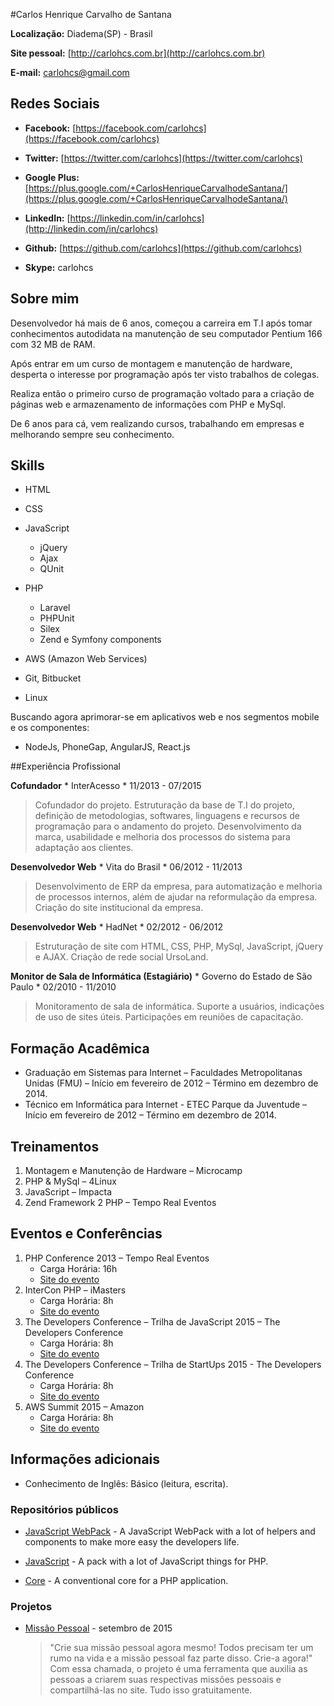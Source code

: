 #Carlos Henrique Carvalho de Santana

**Localização:** Diadema(SP) - Brasil

**Site pessoal:** [http://carlohcs.com.br](http://carlohcs.com.br)

**E-mail:** [carlohcs@gmail.com](mailto:carlohcs@gmail.com)

## Redes Sociais

* **Facebook:** [https://facebook.com/carlohcs](https://facebook.com/carlohcs)

* **Twitter:** [https://twitter.com/carlohcs](https://twitter.com/carlohcs)

* **Google Plus:** [https://plus.google.com/+CarlosHenriqueCarvalhodeSantana/](https://plus.google.com/+CarlosHenriqueCarvalhodeSantana/)

* **LinkedIn:** [https://linkedin.com/in/carlohcs](http://linkedin.com/in/carlohcs)

* **Github:** [https://github.com/carlohcs](https://github.com/carlohcs)

* **Skype:** carlohcs

## Sobre mim
Desenvolvedor há mais de 6 anos, começou a carreira em T.I após tomar conhecimentos autodidata na manutenção de seu computador Pentium 166 com 32 MB de RAM.

Após entrar em um curso de montagem e manutenção de hardware, desperta o interesse por programação após ter visto trabalhos de colegas.

Realiza então o primeiro curso de programação voltado para a criação de páginas web e armazenamento de informações com PHP e MySql.

De 6 anos para cá, vem realizando cursos, trabalhando em empresas e melhorando sempre seu conhecimento.

## Skills

 - HTML
 - CSS
 - JavaScript
   - jQuery
   - Ajax
   - QUnit 
 - PHP
   - Laravel
   - PHPUnit
   - Silex
   - Zend e Symfony components

 - AWS (Amazon Web Services)
 - Git, Bitbucket

 - Linux

Buscando agora aprimorar-se em aplicativos web e nos segmentos mobile e os componentes:

 - NodeJs, PhoneGap, AngularJS, React.js

##Experiência Profissional

**Cofundador** * InterAcesso * 11/2013 - 07/2015

> Cofundador do projeto.
Estruturação da base de T.I do projeto, definição de metodologias, softwares, linguagens e recursos de programação para o andamento do projeto.
Desenvolvimento da marca, usabilidade e melhoria dos processos do sistema para adaptação aos clientes.

**Desenvolvedor Web** * Vita do Brasil * 06/2012 - 11/2013

>Desenvolvimento de ERP da empresa, para automatização e melhoria de processos internos, além de ajudar na reformulação da empresa.
Criação do site institucional da empresa.

**Desenvolvedor Web** * HadNet * 02/2012 - 06/2012

>Estruturação de site com HTML, CSS, PHP, MySql, JavaScript, jQuery e AJAX.
Criação de rede social UrsoLand.

**Monitor de Sala de Informática (Estagiário)** * Governo do Estado de São Paulo * 02/2010 - 11/2010

>Monitoramento de sala de informática.
Suporte a usuários, indicações de uso de sites úteis.
Participações em reuniões de capacitação.

## Formação Acadêmica

* Graduação em Sistemas para Internet – Faculdades Metropolitanas Unidas (FMU) – Início em fevereiro de 2012 – Término em dezembro de 2014.
* Técnico em Informática para Internet - ETEC Parque da Juventude – Início em fevereiro de 2012 – Término em dezembro de 2014.

## Treinamentos

1. Montagem e Manutenção de Hardware – Microcamp
2. PHP & MySql – 4Linux
4. JavaScript – Impacta
3. Zend Framework 2 PHP – Tempo Real Eventos

## Eventos e Conferências

1. PHP Conference 2013 – Tempo Real Eventos
    * Carga Horária: 16h
    * [Site do evento](http://phpconference.com.br/)
2. InterCon PHP – iMasters
    * Carga Horária: 8h
    * [Site do evento](http://interconphp.imasters.com.br/)
3. The Developers Conference – Trilha de JavaScript 2015 – The Developers Conference
    * Carga Horária: 8h
    * [Site do evento](http://www.thedevelopersconference.com.br/)
4. The Developers Conference – Trilha de StartUps 2015 - The Developers Conference
    * Carga Horária: 8h
    * [Site do evento](http://www.thedevelopersconference.com.br/)
5. AWS Summit 2015 – Amazon
    * Carga Horária: 8h
    * [Site do evento](https://aws.amazon.com/pt/summits/sao-paulo/)

## Informações adicionais

* Conhecimento de Inglês: Básico (leitura, escrita).

### Repositórios públicos

* [JavaScript WebPack](https://github.com/carlohcs/javascript-webpack) - A JavaScript WebPack with a lot of helpers and components to make more easy the developers life.

* [JavaScript](https://github.com/carlohcs/javascript) - A pack with a lot of JavaScript things for PHP.

* [Core](https://github.com/carlohcs/core) - A conventional core for a PHP application.

### Projetos

* [Missão Pessoal](http://www.missaopessoal.com.br/) - setembro de 2015

    >"Crie sua missão pessoal agora mesmo! Todos precisam ter um rumo na vida e a missão pessoal faz parte disso. Crie-a agora!" Com essa chamada, o projeto é uma ferramenta que auxilia as pessoas a criarem suas respectivas missões pessoais e compartilhá-las no site. Tudo isso gratuitamente.